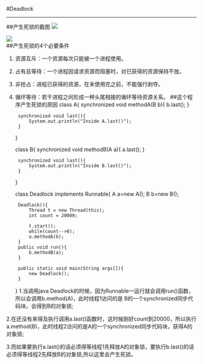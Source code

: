 #Deadlock
***
##产生死锁的截图
![](http://a3.qpic.cn/psb?/V11g2aQW16thea/nbZcF5DQct1wSiDqYE.VbDk.zWmTQ5ZumOunlEGrFtM!/b/dNoAAAAAAAAA&bo=zQLMAQAAAAADByA!&rf=viewer_4)<br>

![](http://a3.qpic.cn/psb?/V11g2aQW16thea/Rauf*Bai63WP*FrGj7qmSHYeFad19JEeAgA1UMbGHyk!/b/dAoBAAAAAAAA&bo=0QLOAQAAAAADADk!&rf=viewer_4)<br>
##产生死锁的4个必要条件
1. 资源互斥：一个资源每次只能被一个进程使用。
2. 占有且等待：一个进程因请求资源而阻塞时，对已获得的资源保持不放。
3. 非抢占：进程已获得的资源，在末使用完之前，不能强行剥夺。
4. 循环等待：若干进程之间形成一种头尾相接的循环等待资源关系。
##这个程序产生死锁的原因
    class A{
		synchronized void methodA(B b){
			b.last();
		}
	
		synchronized void last(){
			System.out.println("Inside A.last()");
		}
    }

    class B{
		synchronized void methodB(A a){
			a.last();
		}
	
		synchronized void last(){
			System.out.println("Inside B.last()");
		}
	}

	class Deadlock implements Runnable{
		A a=new A();
		B b=new B();

		Deadlock(){
			Thread t = new Thread(this);
			int count = 20000;
		
			t.start();
			while(count-->0);
			a.methodA(b);
		}
		public void run(){
			b.methodB(a);
		}
	
		public static void main(String args[]){
			new Deadlock();
		}
	}
1.当调用java Deadlock的时候，因为Runnable一运行就会调用run()函数，所以会调用b.method(A)，此时线程1访问的是 B的一个synchronized同步代码块，会得到B的对象锁;

2.在还没有来得及执行调用a.last()函数时，这时候刚好count到20000，所以执行a.method(B)，此时线程2访问的是A的一个synchronized同步代码块，获得A的对象锁;

3.而如果要执行a.last()的话必须得等线程1先释放A的对象锁，要执行b.last()的话必须得等线程2先释放B的对象锁,所以这里会产生死锁。